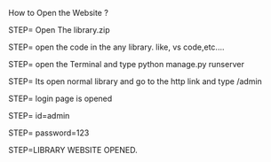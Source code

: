How to Open the Website ?

 STEP= Open The library.zip 

 STEP= open the code in the any library. like, vs code,etc....

 STEP= open the Terminal and type python manage.py runserver

 STEP= Its open normal library and go to the http link and type /admin

 STEP= login page is opened
 
 STEP= id=admin

 STEP= password=123

 STEP=LIBRARY WEBSITE OPENED.
